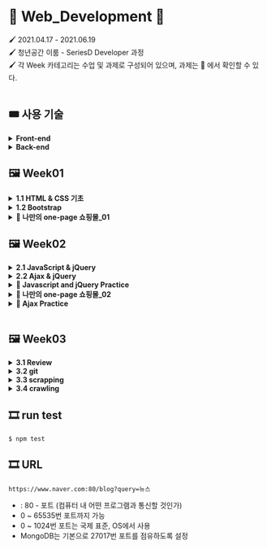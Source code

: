 # 🎨 Web_Development 🎨

🖌 2021.04.17 - 2021.06.19<br>
🖌 청년공간 이룸 - SeriesD Developer 과정<br> 
🖌 각 Week 카테고리는 수업 및 과제로 구성되어 있으며, 과제는 📒 에서 확인할 수 있다.<br><br>


## 🎟 사용 기술

<details>
  <summary><b>Front-end</b></summary><br>

  1. HTML
  2.  CSS
  
    - bootstrap
  
  3. JS

    - node.js
    - jest
    - jQuery
</details>

<details>
  <summary><b>Back-end</b></summary><br>
  
  1. python 
  
    - requests
    - beautifulSoup

</details>


## 🖼 Week01

<details>
  <summary><b>1.1 HTML & CSS 기초</b></summary><br>
  HTML 기초 태그를 알아보고, 로그인 창을 구현해 보았다.<br><br>

1. 로그인<br>

    > <a href = "https://github.com/bbjoite09/SeriesD/blob/master/practice/week01/login.html">practice/week01/login.html</a>

    h1, h5, input, button 태그를 이용하여 로그인 페이지를 만든다.

    <code>조건. 로그인 안내 내용, ID, PW 입력 칸은 style 태그를 이용하여 가로, 세로 축 기준 중앙으로 배치한다.</code>

    실행 결과는 아래 그림과 같다.

    <p align = center><img src = "image/login.PNG" alt="로그인"><p>
    

2. 로그인(CSS 분리)<br>

    > <a href = "https://github.com/bbjoite09/SeriesD/blob/master/practice/week01/login_noCSS.html">practice/week01/login_noCSS.html</a>

    협업을 하는 경우 파일의 분리는 필연적이다.<br>
    style 태그 내부의 내용을 main.css 파일로 옮겨 html/CSS 파일을 분리하였다.

     <p align = center><img src = "image/login_noCSS.PNG" alt="로그인" ><p>

     추가로, 페이지를 구성하는 글자의 <a src="https://fonts.google.com/?subset=korean"> 폰트</a>도 변경하였다.
     해당 내용은 <a href="https://github.com/bbjoite09/SeriesD/practice/week01/login_noCSS.html">여기</a>에서 확인할 수 있다.<br>

</details>

<details>
  <summary><b>1.2 Bootstrap</b></summary><br>

  > <a href = "https://github.com/bbjoite09/SeriesD/blob/master/practice/week01/bootstrap.html">practice/week01/bootstrap.html</a>

  부트스트랩을 이용해 클론페이지를 만들어 보았다. 실습 결과는 아래와 같다.
  <p align = center><img src = "image/bootstrap.PNG" alt="로그인" ><p><br><br>
</details>
<details>
<summary><b>📒 나만의 one-page 쇼핑몰_01</b></summary><br>
임의의 상품을 판매하는 페이지를 만들어 보았다. 버튼에 대한 반응은 따로 처리하지 않았다.<br>

><a href ="https://github.com/bbjoite09/SeriesD/blob/master/practice/week01/product.html">practice/week01/product.html</a>

><a href = "https://github.com/bbjoite09/SeriesD/blob/master/practice/css/style_shop.css">practice/css/style_shop.css</a>

해당 내용은 <a href ="https://github.com/bbjoite09/SeriesD/blob/master/practice/week01/product.html">여기</a>에서 확인할 수 있다.<br>

<p align = center><img src = "image/happii_shop.PNG" alt="로그인"><p>
<br>
</details>


## 🖼 Week02
<details>
  <summary><b>2.1 JavaScript & jQuery</b></summary><br>

  Week01에서 학습했던 HTML, CSS만으로는 정적인 화면 표현만 가능하였다. 이에 동적 움직임을 줄 수 있도록 하는 언어가 <code>Javascript</code>이다. Javascript는 객체 기반의 프로그래밍 언어이며, ECMAScript의 표준 사양을 가장 잘 구현한 언어로 대부분의 브라우저에서 이를 지원한다.(모든 웹 서버는 HTML, CSS, Javascript를 응답 데이터로 전송함.)<br><br>

  1. Javascript 기초 문법<br>
  
      > <a href = "https://github.com/bbjoite09/SeriesD/blob/master/practice/week02/main.js">practice/week02/main.js</a>
  
      > <a href = "https://github.com/bbjoite09/SeriesD/blob/master/practice/week02/main.test.js"> practice/week02/main.test.js</a>

      자바스크립트 기초 문법(변수정의, function, 조건문, 반복문 등)을 학습하였다. 추가로 test file을 만들어, 필요한 테스트를 실행해보았다. test 파일을 통해 main 코드에 대한 test를 진행함으로써 더 견고한 코드를 만들 수 있다.<br>
      +) 일반적으로 test 파일 이름은 <code> 테스트하는 파일.test.js</code> 형식으로 설정한다. 여기서는 main.js를 테스트하므로 main.test.js로 명명하였다.

  2. jQuery
      ><a href = "https://github.com/bbjoite09/SeriesD/blob/master/practice/week02/memo.html">practice/week02/memo.html</a>

      <code>jQuery</code>는 javascript 라이브러리로, HTML 속 클라이언트 사이드 스크립트 언어를 단순화하도록 설계되었다. 이는 매우 간단하다는 특징을 가지고 있으며 브라우저 호환성이 있다.<br>
      ```
      document.getElementById('post-url').value
      >> "Hello"

      $("post-url").val()
      >> "Hello"
      ```

      jQuery를 사용할때는 `<head>`태그 안에 아래 문장을 import 시켜줘야한다.<br>
      ```
      <script src="https://ajax.googleapis.com/ajax/libs/jquery/3.5.1/jquery.min.js"></script>
      ```
      <br>
      week01에서 진행하였던 memo.html에 jQuery를 사용하여 "포스팅박스 열기" 버튼에 대한 반응을 추가했다. 해당 실습에 대한 내용은 <a href = "https://github.com/bbjoite09/SeriesD/blob/master/practice/week02/memo.html">여기</a>에서 확인할 수 있다.

</details>
<details>
  <summary><b>2.2 Ajax & jQuery</b></summary><br>
  
  `Ajax`는 Javascript의 라이브러리 중 하나로 비동기 서버 통신 및 클라이언트와 서버간에 XML 데이터를 주고받는 기술을 말한다. 이때 `비동기`이란 사용자가 보고있는 페이지에 대하여 어떤 동작이 일어났을때, 웹 페이지 전체를 갱신하지 않고 일부분만 업데이트 할 수 있도록하는 것을 말한다. 이는 전체 페이지를 계속해서 갱신하지 않는다는 점에서, 불필요한 낭비를 줄이고 웹페이지의 속도를 향상시킨다.<br><br>
  한편 `서버통신`은 서버의 자원을 제공받기 위해 서버-클라이언트 간에 request, response를 하는 것을 말한다.

  - Request<br>
    클라이언트는 서버에게 Request 한다. Request의 method로는 DELETE(지우기), GET(가져오기), POST(추가하기) 등이 있다.

  - Response<br>
    서버는 클라이언트에게 Response 한다. HTTP 통신 프로토콜에서는 Response status code로 응답의 상태를 표현하는데, 응답은 5가지 그룹으로 나뉜다. 대표적으로 정상 응답(200 OK), 클라이언트 에러(404 not found), 서버 에러(500 Internal Server Error)가 있다.

<br>

< 실습 >
  
1. 서울시 OpenAPI(<a href="http://openapi.seoul.go.kr:8088/6d4d776b466c656533356a4b4b5872/json/RealtimeCityAir/1/99">실시간 미세먼지 상태</a>)를 이용하여 미세먼지 수치(PM10)가 25㎍/㎥ 이상인 관측소(MSRSTE_NM)를 빨강색으로 표시해준다.

    > <a href="https://github.com/bbjoite09/SeriesD/blob/master/practice/week02/ajaxTest.html">practice/week02/ajaxTest.html</a>

2. 일반 API(<a href="https://api.thecatapi.com/v1/images/search">고양이 사진</a> API)를 활용하여 랜덤으로 고양이 이미지를 출력해준다.

    ><a href="https://github.com/bbjoite09/SeriesD/blob/master/practice/week02/randomCat.html">practice/week02/randomCat.html</a>
   
</details>
<details>
  <summary><b>📒 Javascript and jQuery Practice</b></summary><br>
  1. Javascript
  
  - 버튼을 누를때마다 누른 횟수에 대한 alert창을 띄운다.

    ><a href="https://github.com/bbjoite09/SeriesD/blob/master/practice/week02/homework/buttonCnt.html">practice/week02/homework/buttonCnt.html</a>

  - 버튼의 count를 세어, 짝/홀에 따라 다른 alert을 띄운다.(alert.html는 alert만, alert_up.html은 alert와 함께 button의 count를 화면에띄워준다.)

    ><a href="https://github.com/bbjoite09/SeriesD/blob/master/practice/week02/homework/alert.html">practice/week02/homework/alert.html</a>
  
    ><a href="https://github.com/bbjoite09/SeriesD/blob/master/practice/week02/homework/alert_up.html">practice/week02/homework/alert_up.html</a>
  - 서울시 Open API(<a href="http://openapi.seoul.go.kr:8088/6d4d776b466c656533356a4b4b5872/json/bikeList/1/99 ">실시간 따릉이 데이터</a>)를 활용하여, 사용자가 입력한 수 이하의 자전거를 보유한 정류장을 출력한다.(bike_up 에서는 0이하의 대수에 대해서는 검색이 불가하도록 처리하였다.)
    ><a href="https://github.com/bbjoite09/SeriesD/blob/master/practice/week02/homework/bike.html">practice/week02/homework/bike.html</a>

    ><a href="https://github.com/bbjoite09/SeriesD/blob/master/practice/week02/homework/bike_up.html">practice/week02/homework/bike_up.html</a>

<br>
2. jQuery<br>

- 입력값이 빈칸이면 경고메시지를, 아니면 입력값을 alert 한다.
  ><a href="https://github.com/bbjoite09/SeriesD/blob/master/practice/week02/homework/inputText.html">practice/week02/homework/inputText.html</a>
- 입력받은 이메일이 올바르지 않은 형식이면 경고메시지를, 아니면 도메인을 alert 한다.
  ><a href="https://github.com/bbjoite09/SeriesD/blob/master/practice/week02/homework/inputEmail.html">practice/week02/homework/inputEmail.html</a>

  <br><br>
</details>
<details>
<summary><b>📒 나만의 one-page 쇼핑몰_02</b></summary><br>

><a href="https://github.com/bbjoite09/SeriesD/blob/master/practice/week02/product.html">practice/week02/homework/product.html</a>

week01의 과제 "나만의 one-page 쇼핑몰_01"에 Javascript와 Ajax를 사용하여 아래 조건을 추가한다.<br><br>

  - 조건1. 사용자가 Order란에 주문자 성함, 수량, 주소, 전화번호를 기입하지 않았을 때 alert를 보낸다.
  - 조건2. <a href="https://api.manana.kr/exchange/rate.json">환율정보 API</a>를 활용하여 원화 가격 우측에 달러 가격을 표시한다.<br><br>


실습결과는 아래와 같다.<br>
- 달러환산 금액 표현<br><br>
<p align=center><img src="image/happii_shop2.png" width="500"></p>

- 사용자 주문 정보 미기입시 alert<br><br>
<p align=center><img src="image/shop_alert.PNG" width="500"></p>
</details>
<details>
<summary><b>📒 Ajax Practice</b></summary><br>

- <a href="https://openlibrary.org/subjects/love.json?published_in=1900-2000"> 책 API</a>를 활용하여 사랑에 관한 책 리스트를 출력한다.

  > <a href="https://github.com/bbjoite09/SeriesD/blob/master/practice/week02/homework/loveBook.html">practice/week02/homework/loveBook.html</a>

- <a href="https://openlibrary.org/dev/docs/api/subjects "> 책 API</a>를 활용하여 컴퓨터 주제 책에 대한 내용을 출력한다.

  > <a href="https://github.com/bbjoite09/SeriesD/blob/master/practice/week02/homework/comBook.html">practice/week02/homework/comBook.html</a>

- <a href="http://numbersapi.com/"> 랜덤 숫자 의미부여 API</a>를 이용하여 입력한 숫자에 대한 의미를 출력한다.

  > <a href="https://github.com/bbjoite09/SeriesD/blob/master/practice/week02/homework/numMean.html">practice/week02/homework/numMean.html</a>
</details><br>

## 🖼 Week03
<details>
  <summary><b>3.1 Review</b></summary>
    
  > <a href = "">practice/week03/memo.html</a>
    
  week01에서 bootstrap을 이용해 만든 나만의 메모장에 아티클 정보를 제공하는 API를 추가한다.<br>
  즉, 저장된 '아티클 불러오기' 기능이 추가되도록 구현해본다.
    
</details>
<details>
  <summary><b>3.2 git</b></summary><br>
    gitflow에 대하여 학습하였다. 첫번째로 git branch 생성 및 확인, branch 교체는 아래와 같다.
    
```shell
$ git flow init
$ git flow feature start homework

# 현재 브랜치 확인
$ git branch

# 브랜치 교체(checkout)
$ git checkout -b branch_name
 ```
</details>
<details>
  <summary><b>3.3 scrapping</b></summary>
</details>
<details>
  <summary><b>3.4 crawling</b></summary><br>
</details>




## 🎞 run test
```shell
$ npm test
```

## 🎞 URL
```shell
https://www.naver.com:80/blog?query=뉴스
```
* : 80 - 포트 (컴퓨터 내 어떤 프로그램과 통신할 것인가)
* 0 ~ 65535번 포트까지 가능
* 0 ~ 1024번 포트는 국제 표준, OS에서 사용
* MongoDB는 기본으로 27017번 포트를 점유하도록 설정

